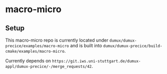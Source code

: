 # macro-micro
## Setup 
This macro-micro repo is currently located under `dumux/dumux-precice/examples/macro-micro`
and is built into `dumux/dumux-precice/build-cmake/examples/macro-micro`. 

Currently depends on `https://git.iws.uni-stuttgart.de/dumux-appl/dumux-precice/-/merge_requests/42`.